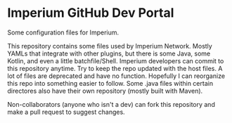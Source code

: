# Imperium GitHub Dev Portal
Some configuration files for Imperium.

This repository contains some files used by Imperium Network. Mostly YAMLs that integrate with other plugins, but there is some Java, some Kotlin, and even a little batchfile/Shell. Imperium developers can commit to this repository anytime. Try to keep the repo updated with the host files.
A lot of files are deprecated and have no function. Hopefully I can reorganize this repo into something easier to follow. Some .java files within certain directores also have their own repository (mostly built with Maven).

Non-collaborators (anyone who isn't a dev) can fork this repository and make a pull request to suggest changes.
